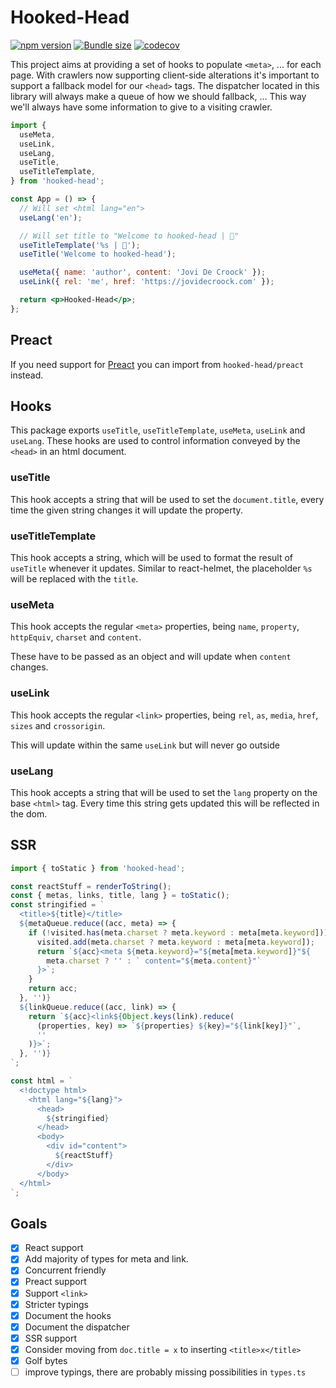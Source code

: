 # Hooked-Head

[![npm version](https://badgen.net/npm/v/hooked-head)](https://www.npmjs.com/package/hooked-head)
[![Bundle size](https://badgen.net/bundlephobia/minzip/hooked-head)](https://badgen.net/bundlephobia/minzip/hooked-head)
[![codecov](https://codecov.io/gh/JoviDeCroock/hooked-head/branch/master/graph/badge.svg)](https://codecov.io/gh/JoviDeCroock/hooked-head)

This project aims at providing a set of hooks to populate `<meta>`, ... for each page. With crawlers now supporting
client-side alterations it's important to support a fallback model for our `<head>` tags. The dispatcher located in this
library will always make a queue of how we should fallback, ... This way we'll always have some information to give to a
visiting crawler.

```jsx
import {
  useMeta,
  useLink,
  useLang,
  useTitle,
  useTitleTemplate,
} from 'hooked-head';

const App = () => {
  // Will set <html lang="en">
  useLang('en');

  // Will set title to "Welcome to hooked-head | 💭"
  useTitleTemplate('%s | 💭');
  useTitle('Welcome to hooked-head');

  useMeta({ name: 'author', content: 'Jovi De Croock' });
  useLink({ rel: 'me', href: 'https://jovidecroock.com' });

  return <p>Hooked-Head</p>;
};
```

## Preact

If you need support for [Preact](https://preactjs.com/) you can import from `hooked-head/preact` instead.

## Hooks

This package exports `useTitle`, `useTitleTemplate`, `useMeta`, `useLink` and `useLang`. These hooks
are used to control information conveyed by the `<head>` in an html document.

### useTitle

This hook accepts a string that will be used to set the `document.title`, every time the
given string changes it will update the property.

### useTitleTemplate

This hook accepts a string, which will be used to format the result of `useTitle` whenever
it updates. Similar to react-helmet, the placeholder `%s` will be replaced with the `title`.

### useMeta

This hook accepts the regular `<meta>` properties, being `name`, `property`, `httpEquiv`,
`charset` and `content`.

These have to be passed as an object and will update when `content` changes.

### useLink

This hook accepts the regular `<link>` properties, being `rel`, `as`, `media`,
`href`, `sizes` and `crossorigin`.

This will update within the same `useLink` but will never go outside

### useLang

This hook accepts a string that will be used to set the `lang` property on the
base `<html>` tag. Every time this string gets updated this will be reflected in the dom.

## SSR

```js
import { toStatic } from 'hooked-head';

const reactStuff = renderToString();
const { metas, links, title, lang } = toStatic();
const stringified = `
  <title>${title}</title>
  ${metaQueue.reduce((acc, meta) => {
    if (!visited.has(meta.charset ? meta.keyword : meta[meta.keyword])) {
      visited.add(meta.charset ? meta.keyword : meta[meta.keyword]);
      return `${acc}<meta ${meta.keyword}="${meta[meta.keyword]}"${
        meta.charset ? '' : ` content="${meta.content}"`
      }>`;
    }
    return acc;
  }, '')}
  ${linkQueue.reduce((acc, link) => {
    return `${acc}<link${Object.keys(link).reduce(
      (properties, key) => `${properties} ${key}="${link[key]}"`,
      ''
    )}>`;
  }, '')}
`;

const html = `
  <!doctype html>
    <html lang="${lang}">
      <head>
        ${stringified}
      </head>
      <body>
        <div id="content">
          ${reactStuff}
        </div>
      </body>
  </html>
`;
```

## Goals

- [x] React support
- [x] Add majority of types for meta and link.
- [x] Concurrent friendly
- [x] Preact support
- [x] Support `<link>`
- [x] Stricter typings
- [x] Document the hooks
- [x] Document the dispatcher
- [x] SSR support
- [x] Consider moving from `doc.title = x` to inserting `<title>x</title>`
- [x] Golf bytes
- [ ] improve typings, there are probably missing possibilities in `types.ts`
